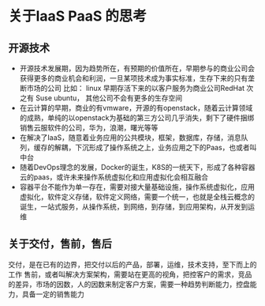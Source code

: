 # 关于IaaS PaaS 的思考

## 开源技术

* 开源技术发展期，因为趋势所在，有预期的价值所在，早期参与的商业公司会获得更多的商业机会和利润，一旦某项技术成为事实标准，生存下来的只有垄断市场的公司
 比如： linux 早期存活下来的以客户服务为商业公司RedHat 次之有 Suse ubuntu， 其他公司不会有更多的生存空间
* 在云计算的早期，商业的有vmware，开源的有openstack，随着云计算领域的成熟，单纯的以openstack为基础的第三方公司几乎消失，剩下了硬件捆绑销售云服软件的公司，华为，浪潮，曙光等等
* 在解决了IaaS，随意着业务应用的公共模块，框架，数据库，存储，消息队列，缓存的解耦，下沉形成了操作系统之上，业务应用之下的Paas，也或者叫中台
* 随着DevOps理念的发展，Docker的诞生，K8S的一统天下，形成了各种容器云的paas，或许未来操作系统虚拟化和应用虚拟化会相互融合
* 容器平台不能作为单一存在，需要对接大量基础设施，操作系统虚拟化，应用虚拟化，软件定义存储，软件定义网络，需要一个统一，也就是全栈云概念的诞生，一站式服务，从操作系统，到网络，到存储，到应用架构，从开发到运维


##  关于交付，售前，售后

交付，是在已有的边界，把交付以后的产品，部署，运维，技术支持，至下而上的工作
售前，或者叫解决方案架构，需要站在更高的视角，把控客户的需求，竞品的差异，市场的因数，人的因数来制定客户方案，需要一种趋势判断能力，控盘能力，具备一定的销售能力

